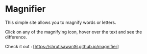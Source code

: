# Magnifier

This simple site allows you to magnify words or letters.

Click on any of the magnifying icon, hover over the text and see the difference.

Check it out : [https://shrutisawant6.github.io/magnifier]
